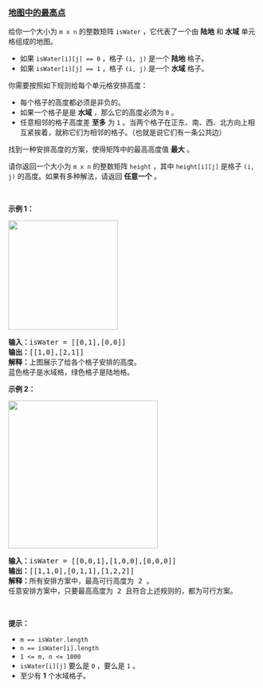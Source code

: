 ### [地图中的最高点](https://leetcode-cn.com/problems/map-of-highest-peak)

<p>给你一个大小为 <code>m x n</code> 的整数矩阵 <code>isWater</code> ，它代表了一个由 <strong>陆地</strong> 和 <strong>水域</strong> 单元格组成的地图。</p>

<ul>
	<li>如果 <code>isWater[i][j] == 0</code> ，格子 <code>(i, j)</code> 是一个 <strong>陆地</strong> 格子。</li>
	<li>如果 <code>isWater[i][j] == 1</code> ，格子 <code>(i, j)</code> 是一个 <strong>水域</strong> 格子。</li>
</ul>

<p>你需要按照如下规则给每个单元格安排高度：</p>

<ul>
	<li>每个格子的高度都必须是非负的。</li>
	<li>如果一个格子是是 <strong>水域</strong> ，那么它的高度必须为 <code>0</code> 。</li>
	<li>任意相邻的格子高度差 <strong>至多</strong> 为 <code>1</code> 。当两个格子在正东、南、西、北方向上相互紧挨着，就称它们为相邻的格子。（也就是说它们有一条公共边）</li>
</ul>

<p>找到一种安排高度的方案，使得矩阵中的最高高度值 <strong>最大</strong> 。</p>

<p>请你返回一个大小为 <code>m x n</code> 的整数矩阵 <code>height</code> ，其中 <code>height[i][j]</code> 是格子 <code>(i, j)</code> 的高度。如果有多种解法，请返回 <strong>任意一个</strong> 。</p>

<p> </p>

<p><strong>示例 1：</strong></p>

<p><strong><img alt="" src="https://assets.leetcode.com/uploads/2021/01/10/screenshot-2021-01-11-at-82045-am.png" style="width: 220px; height: 219px;" /></strong></p>

<pre>
<b>输入：</b>isWater = [[0,1],[0,0]]
<b>输出：</b>[[1,0],[2,1]]
<b>解释：</b>上图展示了给各个格子安排的高度。
蓝色格子是水域格，绿色格子是陆地格。
</pre>

<p><strong>示例 2：</strong></p>

<p><strong><img alt="" src="https://assets.leetcode.com/uploads/2021/01/10/screenshot-2021-01-11-at-82050-am.png" style="width: 300px; height: 296px;" /></strong></p>

<pre>
<b>输入：</b>isWater = [[0,0,1],[1,0,0],[0,0,0]]
<b>输出：</b>[[1,1,0],[0,1,1],[1,2,2]]
<b>解释：</b>所有安排方案中，最高可行高度为 2 。
任意安排方案中，只要最高高度为 2 且符合上述规则的，都为可行方案。
</pre>

<p> </p>

<p><strong>提示：</strong></p>

<ul>
	<li><code>m == isWater.length</code></li>
	<li><code>n == isWater[i].length</code></li>
	<li><code>1 <= m, n <= 1000</code></li>
	<li><code>isWater[i][j]</code> 要么是 <code>0</code> ，要么是 <code>1</code> 。</li>
	<li>至少有 <strong>1</strong> 个水域格子。</li>
</ul>
